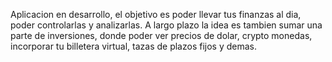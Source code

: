 Aplicacion en desarrollo, el objetivo es poder llevar tus finanzas al dia, poder controlarlas y analizarlas. A largo plazo la idea es tambien sumar una parte de inversiones, donde poder ver precios de dolar, crypto monedas, incorporar tu billetera virtual, tazas de plazos fijos y demas.